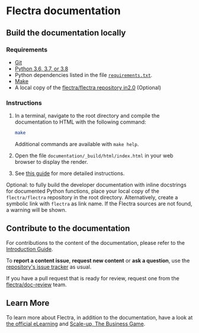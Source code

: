 # Flectra documentation

## Build the documentation locally

### Requirements

- [Git](https://www.flectra.com/documentation/2.0/contributing/documentation/introduction_guide.html#install-git)
- [Python 3.6, 3.7, or 3.8](https://www.flectra.com/documentation/2.0/contributing/documentation/introduction_guide.html#python)
- Python dependencies listed in the file [`requirements.txt`](https://github.com/flectra/documentation/tree/2.0/requirements.txt).
- [Make](https://www.flectra.com/documentation/2.0/contributing/documentation/introduction_guide.html#make)
- A local copy of the [flectra/flectra repository in2.0](https://github.com/flectra/flectra/tree/2.0) (Optional)

### Instructions

1. In a terminal, navigate to the root directory and compile the documentation to HTML with the
   following command:

   ```sh
   make
   ```

   Additional commands are available with `make help`.

2. Open the file `documentation/_build/html/index.html` in your web browser to display the render.

3. See [this guide](https://www.flectra.com/documentation/2.0/contributing/documentation/introduction_guide.html#preview-your-changes)
   for more detailed instructions.

Optional: to fully build the developer documentation with inline docstrings for documented Python
functions, place your local copy of the `flectra/flectra` repository in the root directory. Alternatively,
create a symbolic link with `flectra` as link name. If the Flectra sources are not found, a warning will
be shown.

## Contribute to the documentation

For contributions to the content of the documentation, please refer to the
[Introduction Guide](https://www.flectra.com/documentation/2.0/contributing/documentation/introduction_guide.html).

To **report a content issue**, **request new content** or **ask a question**, use the
[repository's issue tracker](https://github.com/flectra/documentation-user/issues) as usual.

If you have a pull request that is ready for review, request one from the
[flectra/doc-review](https://github.com/orgs/flectra/teams/doc-review) team.


## Learn More

To learn more about Flectra, in addition to the documentation, have a look at
[the official eLearning](https://flectra.com/slides) and
[Scale-up, The Business Game](https://www.flectra.com/page/scale-up-business-game).